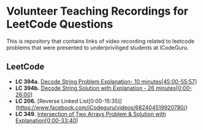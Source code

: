 # Volunteer Teaching Recordings for LeetCode Questions

This is repository that contains links of video recording related to leetcode problems that were presented to underpriviliged students at ICodeGuru.

## LeetCode
- **LC 394a.** [Decode String Problem Explanation- 10 minutes[45:00-55:57]](https://www.facebook.com/iCodeguru/videos/1050338199941513/)
- **LC 394b.** [Decode String Solution with Explanation - 26 minutes[0:00-26:00]](https://www.facebook.com/iCodeguru/videos/951744666633494/)
- **LC 206.**  [Reverse Linked List[0:00-15:35]] (https://www.facebook.com/iCodeguru/videos/682404519920780/)
- **LC 349.**  [Intersection of Two Arrays Problem & Solution with Explanation[0:00-33:40]](https://www.facebook.com/iCodeguru/videos/807826686893540/)


